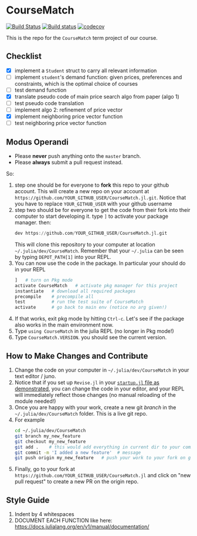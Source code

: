 # CourseMatch

[![Build Status](https://travis-ci.com/ScPo-CompEcon/CourseMatch.jl.svg?branch=master)](https://travis-ci.com/ScPo-CompEcon/CourseMatch.jl)
[![Build status](https://ci.appveyor.com/api/projects/status/9kfw5ccti7i1u6ey?svg=true)](https://ci.appveyor.com/project/FlorianOswald/coursematch-jl)
[![codecov](https://codecov.io/gh/ScPo-CompEcon/CourseMatch.jl/branch/master/graph/badge.svg)](https://codecov.io/gh/ScPo-CompEcon/CourseMatch.jl)

This is the repo for the `CourseMatch` term project of our course.

## Checklist

- [x] implement a `Student` struct to carry all relevant information
- [ ] implement `student`'s demand function: given prices, preferences and constraints, which is the optimal choice of courses
- [ ] test demand function
- [x] translate pseudo code of main price search algo from paper (algo 1)
- [ ] test pseudo code translation
- [ ] implement algo 2: refinement of price vector
- [x] implement neighboring price vector function
- [ ] test neighboring price vector function 

## Modus Operandi

* Please **never** push anything onto the `master` branch.
* Please **always** submit a pull request instead.

So:

1. step one should be for everyone to **fork** this repo to your github account. This will create a new repo on your account at `https://github.com/YOUR_GITHUB_USER/CourseMatch.jl.git`. Notice that you have to replace `YOUR_GITHUB_USER` with your github username
1. step two should be for everyone to get the code from their fork into their computer to start developing it. type `]` to activate your package manager. then:
    ```julia
    dev https://github.com/YOUR_GITHUB_USER/CourseMatch.jl.git   
    ```
    This will clone this repository to your computer at location `~/.julia/dev/CourseMatch`. Remember that your `~/.julia` can be seen by typing `DEPOT_PATH[1]` into your REPL.
1. You can now use the code in the package. In particular your should do in your REPL
    ```julia
    ]   # turn on Pkg mode
    activate CourseMatch   # activate pkg manager for this project
    instantiate   # download all required packages
    precompile    # precompile all
    test          # run the test suite of CourseMatch
    activate      # go back to main env (notice no arg given!)
    ```
1. If that works, exit pkg mode by hitting `Ctrl-c`. Let's see if the package also works in the main environment now.
1. Type `using CourseMatch` in the julia REPL (no longer in Pkg mode!)
1. Type `CourseMatch.VERSION`. you should see the current version.

## How to Make Changes and Contribute

1. Change the code on your computer in  `~/.julia/dev/CourseMatch` in your text editor / juno.
2. Notice that if you set up `Revise.jl` in your [`startup.jl` file as demonstrated](https://lectures.quantecon.org/jl/tools_editors.html#jl-startup-file), you can change the code in your editor, and your REPL will immediately reflect those changes (no manual reloading of the module needed!)
3. Once you are happy with your work, create a new git *branch* in the `~/.julia/dev/CourseMatch` folder. This is a live git repo.
4. For example
    ```bash
    cd ~/.julia/dev/CourseMatch
    git branch my_new_feature
    git checkout my_new_feature
    git add .    # this would add everything in current dir to your commit. alternatively give file names/paths
    git commit -m 'I added a new feature'  # message
    git push origin my_new_feature   # push your work to your fork on github
    ```
5. Finally, go to your fork at `https://github.com/YOUR_GITHUB_USER/CourseMatch.jl` and click on "new pull request" to create a new PR on the origin repo. 

## Style Guide

1. Indent by 4 whitespaces
2. DOCUMENT EACH FUNCTION like here: https://docs.julialang.org/en/v1/manual/documentation/

